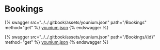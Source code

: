 # Bookings

{% swagger src="../../.gitbook/assets/younium.json" path="/Bookings" method="get" %}
[younium.json](../../.gitbook/assets/younium.json)
{% endswagger %}

{% swagger src="../../.gitbook/assets/younium.json" path="/Bookings/{id}" method="get" %}
[younium.json](../../.gitbook/assets/younium.json)
{% endswagger %}
